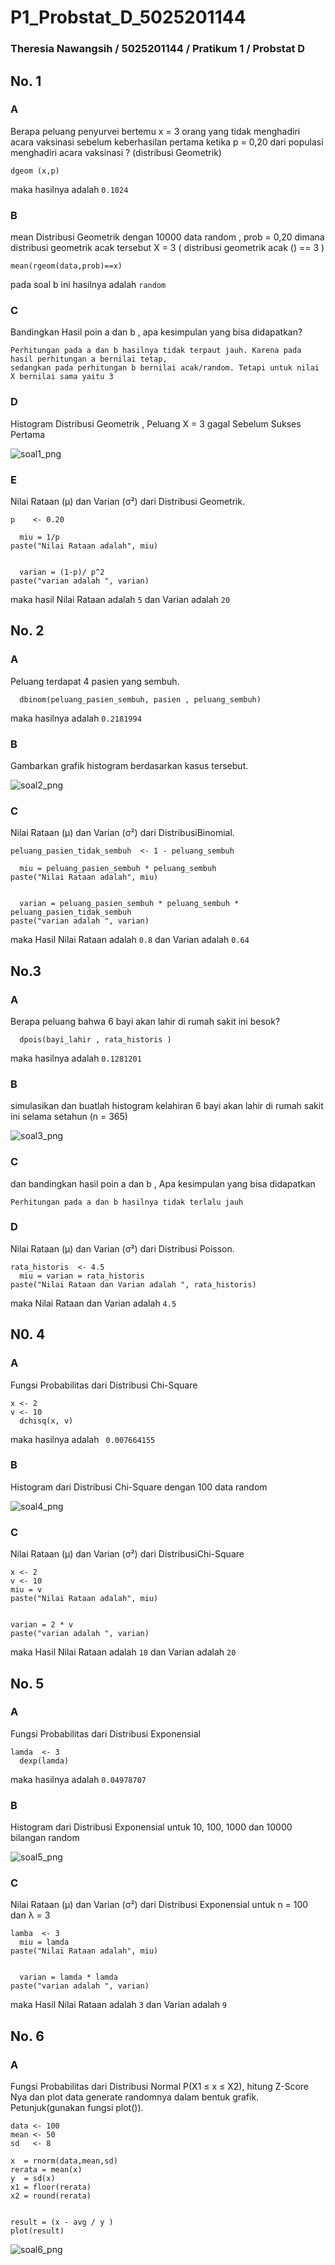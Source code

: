 # P1_Probstat_D_5025201144
### Theresia Nawangsih / 5025201144 / Pratikum 1 / Probstat D


## No. 1
### A
Berapa peluang penyurvei bertemu x = 3 orang yang tidak menghadiri acara vaksinasi
sebelum keberhasilan pertama ketika p = 0,20 dari populasi menghadiri acara vaksinasi ?
(distribusi Geometrik)

```
dgeom (x,p)
```
maka hasilnya adalah `0.1024`

### B
mean Distribusi Geometrik dengan 10000 data random , prob = 0,20 dimana distribusi
geometrik acak tersebut X = 3 ( distribusi geometrik acak () == 3 )

```
mean(rgeom(data,prob)==x)
```
pada soal b ini hasilnya adalah `random`

### C
Bandingkan Hasil poin a dan b , apa kesimpulan yang bisa didapatkan?
```
Perhitungan pada a dan b hasilnya tidak terpaut jauh. Karena pada hasil perhitungan a bernilai tetap, 
sedangkan pada perhitungan b bernilai acak/random. Tetapi untuk nilai X bernilai sama yaitu 3
```

### D
Histogram Distribusi Geometrik , Peluang X = 3 gagal Sebelum Sukses Pertama

![soal1_png](https://user-images.githubusercontent.com/81666422/162616327-12da73bc-8768-41d1-8195-cd8404fd6a55.png)

### E
Nilai Rataan (μ) dan Varian (σ²) dari Distribusi Geometrik.

```
p    <- 0.20

  miu = 1/p
paste("Nilai Rataan adalah", miu)


  varian = (1-p)/ p^2
paste("varian adalah ", varian)
```
maka hasil Nilai Rataan adalah `5` dan Varian adalah `20`

## No. 2
### A
Peluang terdapat 4 pasien yang sembuh.

```
  dbinom(peluang_pasien_sembuh, pasien , peluang_sembuh)
```
maka hasilnya adalah ` 0.2181994 `

### B
Gambarkan grafik histogram berdasarkan kasus tersebut.

![soal2_png](https://user-images.githubusercontent.com/81666422/162616531-9316bb92-180b-4d5d-b355-7b367ae2c68b.png)

### C
Nilai Rataan (μ) dan Varian (σ²) dari DistribusiBinomial.

```
peluang_pasien_tidak_sembuh  <- 1 - peluang_sembuh

  miu = peluang_pasien_sembuh * peluang_sembuh 
paste("Nilai Rataan adalah", miu)


  varian = peluang_pasien_sembuh * peluang_sembuh * peluang_pasien_tidak_sembuh
paste("varian adalah ", varian)
```
maka Hasil Nilai Rataan adalah `0.8` dan Varian adalah `0.64`

## No.3
### A
Berapa peluang bahwa 6 bayi akan lahir di rumah sakit ini besok?

```
  dpois(bayi_lahir , rata_historis ) 
```
maka hasilnya adalah `0.1281201`

### B
simulasikan dan buatlah histogram kelahiran 6 bayi akan lahir di rumah sakit ini selama
setahun (n = 365)

![soal3_png](https://user-images.githubusercontent.com/81666422/162616689-29cb67c2-6dd7-463c-b5ab-67c5fa79c69d.png)

### C
dan bandingkan hasil poin a dan b , Apa kesimpulan yang bisa didapatkan
```
Perhitungan pada a dan b hasilnya tidak terlalu jauh
```

### D
Nilai Rataan (μ) dan Varian (σ²) dari Distribusi Poisson.

```
rata_historis  <- 4.5
  miu = varian = rata_historis
paste("Nilai Rataan dan Varian adalah ", rata_historis)
```
maka Nilai Rataan dan Varian adalah  `4.5`

## N0. 4
### A
Fungsi Probabilitas dari Distribusi Chi-Square
```
x <- 2
v <- 10
  dchisq(x, v)
```
maka hasilnya adalah ` 0.007664155`

### B
Histogram dari Distribusi Chi-Square dengan 100 data random

![soal4_png](https://user-images.githubusercontent.com/81666422/162616840-e19e8667-5f2a-4c6f-95a6-e21d66bbefda.png)

### C
Nilai Rataan (μ) dan Varian (σ²) dari DistribusiChi-Square

```
x <- 2
v <- 10
miu = v
paste("Nilai Rataan adalah", miu)


varian = 2 * v
paste("varian adalah ", varian)
```
maka Hasil Nilai Rataan adalah `10` dan Varian adalah `20`

## No. 5
### A
Fungsi Probabilitas dari Distribusi Exponensial

```
lamda  <- 3
  dexp(lamda)
```
maka hasilnya adalah `0.04978707`

### B
Histogram dari Distribusi Exponensial untuk 10, 100, 1000 dan 10000 bilangan random

![soal5_png](https://user-images.githubusercontent.com/81666422/162617261-c051811f-9d01-4419-9da4-28d4d41fded5.png)


### C
Nilai Rataan (μ) dan Varian (σ²) dari Distribusi Exponensial untuk n = 100 dan λ = 3

```
lamba  <- 3
  miu = lamda
paste("Nilai Rataan adalah", miu)
  
  
  varian = lamda * lamda
paste("varian adalah ", varian)
```
maka Hasil Nilai Rataan adalah `3` dan Varian adalah `9`

## No. 6
### A
Fungsi Probabilitas dari Distribusi Normal P(X1 ≤ x ≤ X2), hitung Z-Score Nya dan plot data generate randomnya dalam bentuk grafik. Petunjuk(gunakan fungsi plot()).

```
data <- 100
mean <- 50
sd   <- 8

x  = rnorm(data,mean,sd)
rerata = mean(x)
y  = sd(x)
x1 = floor(rerata)
x2 = round(rerata)


result = (x - avg / y )
plot(result)
```
![soal6_png](https://user-images.githubusercontent.com/81666422/162617088-718510e4-2339-45fb-a168-47eca3123ca6.png)

